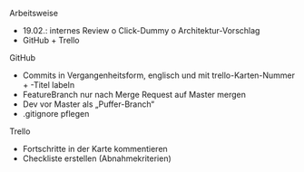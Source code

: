 Arbeitsweise
-	19.02.: internes Review
o	Click-Dummy
o	Architektur-Vorschlag
-	GitHub + Trello

GitHub
-	Commits in Vergangenheitsform, englisch und mit trello-Karten-Nummer + -Titel labeln
-	FeatureBranch nur nach Merge Request auf Master mergen
-	Dev vor Master als „Puffer-Branch“
-	.gitignore pflegen

Trello
-	Fortschritte in der Karte kommentieren
-	Checkliste erstellen (Abnahmekriterien)
